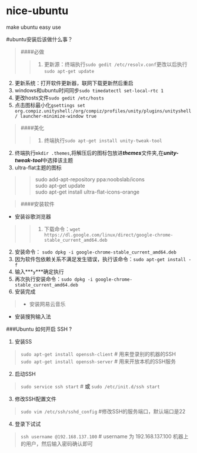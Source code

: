 # nice-ubuntu
make ubuntu easy use


#ubuntu安装后该做什么事？

>####必做
>>1. 更新源：终端执行`sudo gedit /etc/resolv.conf`更改以后执行`sudo apt-get update`
2. 更新系统：打开软件更新器，联网下载更新然后重启  
3. windows和ubuntu时间同步`sudo timedatectl set-local-rtc 1`
4. 更改hosts文件`sudo gedit /etc/hosts`
5. 点击图标最小化`gsettings set org.compiz.unityshell:/org/compiz/profiles/unity/plugins/unityshell/ launcher-minimize-window true
`  

>####美化
>>1. 终端执行`sudo apt-get install unity-tweak-tool`
2. 终端执行`mkdir .themes`,将解压后的图标包放进***themes***文件夹,在***unity-tweak-tool***中选择该主题
3. ultra-flat主题的图标   
>>sudo add-apt-repository ppa:noobslab/icons   
sudo apt-get update   
sudo apt-get install ultra-flat-icons-orange
 
>####安装软件
- 安装谷歌浏览器

>>1. 下载命令：`wget https://dl.google.com/linux/direct/google-chrome-stable_current_amd64.deb`   
2. 安装命令： `sudo dpkg -i google-chrome-stable_current_amd64.deb`   
3. 因为软件包依赖关系不满足发生错误，执行该命令：`sudo apt-get install -f`   
4. 输入***`y`***确定执行   
5. 再次执行安装命令：`sudo dpkg -i google-chrome-stable_current_amd64.deb`   
6. 安装完成   

>- 安装网易云音乐
- 安装搜狗输入法





###Ubuntu 如何开启 SSH ?
1. 安装SS
>`sudo apt-get install openssh-client`   # 用来登录别的机器的SSH  
`sudo apt-get install openssh-server`   # 用来开放本机的SSH服务

2. 启动SSH
>`sudo service ssh start`  # **或**   `sudo /etc/init.d/ssh start`

3. 修改SSH配置文件
>`sudo vim /etc/ssh/sshd_config`   #修改SSH的服务端口，默认端口是22

4. 登录下试试
>`ssh username @192.168.137.100`  # username 为 192.168.137.100 机器上的用户，然后输入密码确认即可
